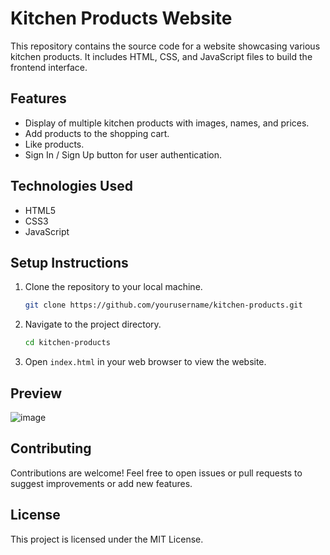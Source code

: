 # Kitchen Products Website

This repository contains the source code for a website showcasing various kitchen products. It includes HTML, CSS, and JavaScript files to build the frontend interface.

## Features

- Display of multiple kitchen products with images, names, and prices.
- Add products to the shopping cart.
- Like products.
- Sign In / Sign Up button for user authentication.

## Technologies Used

- HTML5
- CSS3
- JavaScript

## Setup Instructions

1. Clone the repository to your local machine.
   ```bash
   git clone https://github.com/yourusername/kitchen-products.git
   ```

2. Navigate to the project directory.
   ```bash
   cd kitchen-products
   ```

3. Open `index.html` in your web browser to view the website.

## Preview

![image](https://github.com/MeenakshiiArumugam/Product-Page/assets/117748864/537f970f-3ee5-445f-b5bd-41a254531d26)

## Contributing

Contributions are welcome! Feel free to open issues or pull requests to suggest improvements or add new features.

## License

This project is licensed under the MIT License.
